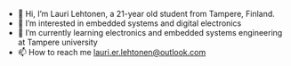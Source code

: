 - 👋 Hi, I’m Lauri Lehtonen, a 21-year old student from Tampere, Finland.
- 👀 I’m interested in embedded systems and digital electronics
- 🌱 I’m currently learning electronics and embedded systems engineering at Tampere university
- 📫 How to reach me lauri.er.lehtonen@outlook.com
